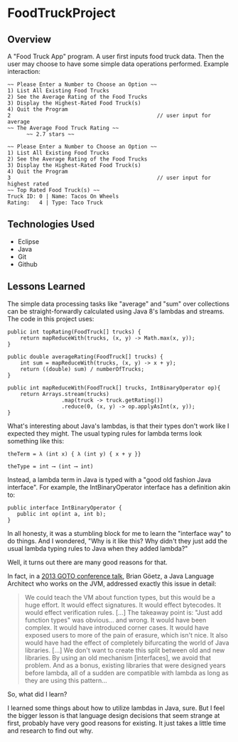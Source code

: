 # FoodTruckProject

## Overview

A "Food Truck App" program. A user first inputs food truck data. Then the user may choose to have some simple data operations performed. Example interaction:

~~~
~~ Please Enter a Number to Choose an Option ~~
1) List All Existing Food Trucks
2) See the Average Rating of the Food Trucks
3) Display the Highest-Rated Food Truck(s)
4) Quit the Program
2                                              // user input for average
~~ The Average Food Truck Rating ~~
	  ~~ 2.7 stars ~~

~~ Please Enter a Number to Choose an Option ~~
1) List All Existing Food Trucks
2) See the Average Rating of the Food Trucks
3) Display the Highest-Rated Food Truck(s)
4) Quit the Program
3                                              // user input for highest rated
~~ Top Rated Food Truck(s) ~~
Truck ID: 0 | Name: Tacos On Wheels
Rating:   4 | Type: Taco Truck
~~~


## Technologies Used

- Eclipse
- Java
- Git
- Github

## Lessons Learned

The simple data processing tasks like "average" and "sum" over collections can be straight-forwardly calculated using Java 8's lambdas and streams. The code in this project uses:

~~~
public int topRating(FoodTruck[] trucks) {
	return mapReduceWith(trucks, (x, y) -> Math.max(x, y));
}

public double averageRating(FoodTruck[] trucks) {
	int sum = mapReduceWith(trucks, (x, y) -> x + y);
	return ((double) sum) / numberOfTrucks;
}

public int mapReduceWith(FoodTruck[] trucks, IntBinaryOperator op){
    return Arrays.stream(trucks)
    		     .map(truck -> truck.getRating())
    		     .reduce(0, (x, y) -> op.applyAsInt(x, y));
}
~~~

What's interesting about Java's lambdas, is that their types don't work like I expected they might. The usual typing rules for lambda terms look something like this:

~~~
theTerm = λ (int x) { λ (int y) { x + y }}

theType = int ⟶ (int ⟶ int)
~~~

Instead, a lambda term in Java is typed with a "good old fashion Java interface". For example, the IntBinaryOperator interface has a definition akin to:
 
 ~~~
public interface IntBinaryOperator {
    public int op(int a, int b);
}
 ~~~

 In all honesty, it was a stumbling block for me to learn the "interface way" to do things. And I wondered, "Why is it like this? Why didn't they just add the usual lambda typing rules to Java when they added lambda?"

 Well, it turns out there are many good reasons for that. 

 In fact, in a [2013 GOTO conference talk](https://youtu.be/MLksirK9nnE), Brian Göetz, a Java Language Architect who works on the JVM, addressed exactly this issue in detail:

> We could teach the VM about function types, but this would be a huge effort. It would effect signatures. It would effect bytecodes. It would effect verification rules. \[...\] The takeaway point is: "Just add function types" was obvious... and wrong. It would have been complex. It would have introduced corner cases. It would have exposed users to more of the pain of erasure, which isn't nice. It also would have had the effect of completely bifurcating the world of Java libraries. \[...\] We don't want to create this split between old and new libraries. By using an old mechanism \[interfaces\], we avoid that problem. And as a bonus, existing libraries that were designed years before lambda, all of a sudden are compatible with lambda as long as they are using this pattern...



So, what did I learn? 

I learned some things about how to utilize lambdas in Java, sure. But I feel the bigger lesson is that language design decisions that seem strange at first, probably have very good reasons for existing. It just takes a little time and research to find out why.



